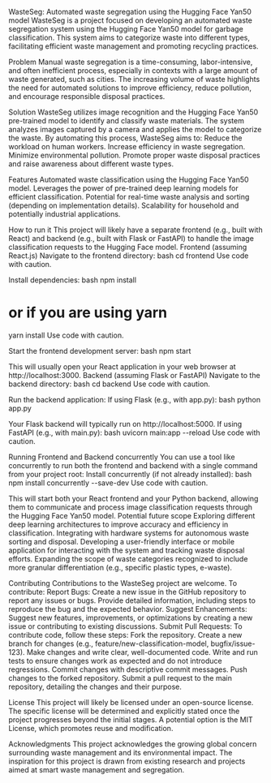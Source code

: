 WasteSeg: Automated waste segregation using the Hugging Face Yan50 model
WasteSeg is a project focused on developing an automated waste segregation system using the Hugging Face Yan50 model for garbage classification. This system aims to categorize waste into different types, facilitating efficient waste management and promoting recycling practices. 

Problem
Manual waste segregation is a time-consuming, labor-intensive, and often inefficient process, especially in contexts with a large amount of waste generated, such as cities. The increasing volume of waste highlights the need for automated solutions to improve efficiency, reduce pollution, and encourage responsible disposal practices. 

Solution
WasteSeg utilizes image recognition and the Hugging Face Yan50 pre-trained model to identify and classify waste materials. The system analyzes images captured by a camera and applies the model to categorize the waste. By automating this process, WasteSeg aims to: 
Reduce the workload on human workers.
Increase efficiency in waste segregation.
Minimize environmental pollution.
Promote proper waste disposal practices and raise awareness about different waste types. 

Features
Automated waste classification using the Hugging Face Yan50 model.
Leverages the power of pre-trained deep learning models for efficient classification.
Potential for real-time waste analysis and sorting (depending on implementation details).
Scalability for household and potentially industrial applications. 

How to run it
This project will likely have a separate frontend (e.g., built with React) and backend (e.g., built with Flask or FastAPI) to handle the image classification requests to the Hugging Face model. 
Frontend (assuming React.js)
Navigate to the frontend directory:
bash
cd frontend 
Use code with caution.

Install dependencies:
bash
npm install 
# or if you are using yarn
yarn install
Use code with caution.

Start the frontend development server:
bash
npm start

This will usually open your React application in your web browser at http://localhost:3000. 
Backend (assuming Flask or FastAPI)
Navigate to the backend directory:
bash
cd backend 
Use code with caution.

Run the backend application:
If using Flask (e.g., with app.py):
bash
python app.py

Your Flask backend will typically run on http://localhost:5000.
If using FastAPI (e.g., with main.py):
bash
uvicorn main:app --reload 
Use code with caution.

 
Running Frontend and Backend concurrently
You can use a tool like concurrently to run both the frontend and backend with a single command from your project root: 
Install concurrently (if not already installed):
bash
npm install concurrently --save-dev
Use code with caution.

This will start both your React frontend and your Python backend, allowing them to communicate and process image classification requests through the Hugging Face Yan50 model. 
Potential future scope
Exploring different deep learning architectures to improve accuracy and efficiency in classification.
Integrating with hardware systems for autonomous waste sorting and disposal.
Developing a user-friendly interface or mobile application for interacting with the system and tracking waste disposal efforts.
Expanding the scope of waste categories recognized to include more granular differentiation (e.g., specific plastic types, e-waste). 

Contributing
Contributions to the WasteSeg project are welcome. To contribute: 
Report Bugs: Create a new issue in the GitHub repository to report any issues or bugs. Provide detailed information, including steps to reproduce the bug and the expected behavior.
Suggest Enhancements: Suggest new features, improvements, or optimizations by creating a new issue or contributing to existing discussions.
Submit Pull Requests: To contribute code, follow these steps:
Fork the repository.
Create a new branch for changes (e.g., feature/new-classification-model, bugfix/issue-123).
Make changes and write clear, well-documented code.
Write and run tests to ensure changes work as expected and do not introduce regressions.
Commit changes with descriptive commit messages.
Push changes to the forked repository.
Submit a pull request to the main repository, detailing the changes and their purpose. 

License
This project will likely be licensed under an open-source license. The specific license will be determined and explicitly stated once the project progresses beyond the initial stages. A potential option is the MIT License, which promotes reuse and modification. 

Acknowledgments
This project acknowledges the growing global concern surrounding waste management and its environmental impact.
The inspiration for this project is drawn from existing research and projects aimed at smart waste management and segregation. 
